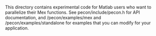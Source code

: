 This directory contains experimental code for Matlab users who want to parallelize their Mex functions.
See pecon/include/pecon.h for API documentation, and /pecon/examples/mex and /pecon/examples/standalone 
for examples that you can modify for your application.
